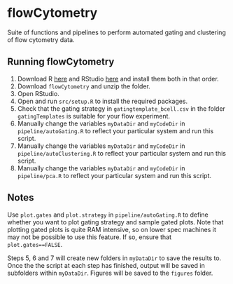 # flowCytometry

Suite of functions and pipelines to perform automated gating and clustering of flow cytometry data.

## Running flowCytometry

1. Download R [here](http://star-www.st-andrews.ac.uk/cran/) and RStudio [here](https://www.rstudio.com/products/rstudio/download3/) and install them both in that order.
2. Download ```flowCytometry``` and unzip the folder.
3. Open RStudio.
3. Open and run ```src/setup.R``` to install the required packages.
4. Check that the gating strategy in ```gatingtemplate_bcell.csv``` in the folder ```gatingTemplates``` is suitable for your flow experiment.
5. Manually change the variables ```myDataDir``` and ```myCodeDir``` in ```pipeline/autoGating.R``` to reflect your particular system and run this script.
6. Manually change the variables ```myDataDir``` and ```myCodeDir``` in ```pipeline/autoClustering.R``` to reflect your particular system and run this script.
7. Manually change the variables ```myDataDir``` and ```myCodeDir``` in ```pipeline/pca.R``` to reflect your particular system and run this script.

## Notes

Use ```plot.gates``` and ```plot.strategy``` in ```pipeline/autoGating.R``` to define whether you want to plot gating strategy and sample gated plots. Note that plotting gated plots is quite
RAM intensive, so on lower spec machines it may not be possible to use this feature. If so, ensure that ```plot.gates==FALSE```.

Steps 5, 6 and 7 will create new folders in ```myDataDir``` to save the results to. Once the the script at each step has finished, output will be saved in subfolders within ```myDataDir```. Figures will be saved to the ```figures``` folder.